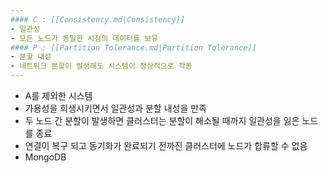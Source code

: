 ```yaml
--- 
#### C : [[Consistency.md|Consistency]]
- 일관성
- 모든 노드가 동일한 시점의 데이터를 보유
#### P : [[Partition Tolerance.md|Partition Tolerance]]
- 분할 내성
- 네트워크 분할이 발생해도 시스템이 정상적으로 작동
---
```

- A를 제외한 시스템
- 가용성을 희생시키면서 일관성과 분할 내성을 만족
- 두 노드 간 분할이 발생하면 클러스터는 분할이 해소될 때까지 일관성을 잃은 노드를 종료
- 연결이 복구 되고 동기화가 완료되기 전까진 클러스터에 노드가 합류할 수 없음
- MongoDB